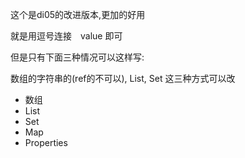 



这个是di05的改进版本,更加的好用 

就是用逗号连接　value 即可

但是只有下面三种情况可以这样写: 
 
数组的字符串的(ref的不可以), List, Set 这三种方式可以改

* 数组
* List
* Set
* Map
* Properties